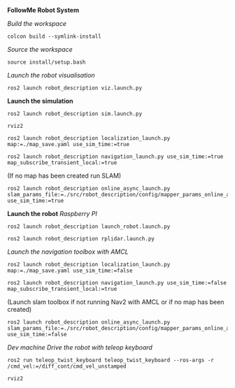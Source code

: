 **FollowMe Robot System**

*Build the workspace*
```
colcon build --symlink-install
```
*Source the workspace*
```
source install/setup.bash
```

*Launch the robot visualisation*
```
ros2 launch robot_description viz.launch.py
```
**Launch the simulation**
```
ros2 launch robot_description sim.launch.py
```
```
rviz2
```
```
ros2 launch robot_description localization_launch.py map:=./map_save.yaml use_sim_time:=true
```
```
ros2 launch robot_description navigation_launch.py use_sim_time:=true map_subscribe_transient_local:=true
```
(If no map has been created run SLAM)
```
ros2 launch robot_description online_async_launch.py slam_params_file:=./src/robot_description/config/mapper_params_online_async.yaml use_sim_time:=true
```
**Launch the robot**
*Raspberry PI*
```
ros2 launch robot_description launch_robot.launch.py
```
```
ros2 launch robot_description rplidar.launch.py
```
*Launch the navigation toolbox with AMCL*
```
ros2 launch robot_description localization_launch.py map:=./map_save.yaml use_sim_time:=false
```
```
ros2 launch robot_description navigation_launch.py use_sim_time:=false map_subscribe_transient_local:=true
```
(Launch slam toolbox if not running Nav2 with AMCL or if no map has been created)
```
ros2 launch robot_description online_async_launch.py slam_params_file:=./src/robot_description/config/mapper_params_online_async.yaml use_sim_time:=false
```
*Dev machine*
*Drive the robot with teleop keyboard*
```
ros2 run teleop_twist_keyboard teleop_twist_keyboard --ros-args -r /cmd_vel:=/diff_cont/cmd_vel_unstamped
```
```
rviz2
```
```

```
